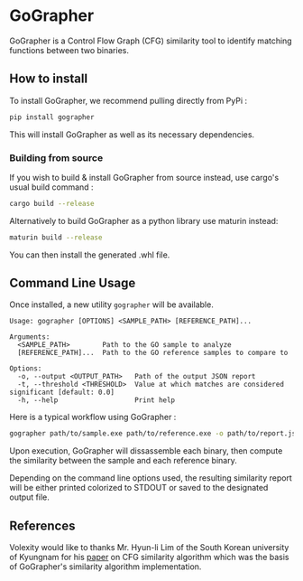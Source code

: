 # GoGrapher

GoGrapher is a Control Flow Graph (CFG) similarity tool to identify matching functions between two binaries.

## How to install

To install GoGrapher, we recommend pulling directly from PyPi :

```bash
pip install gographer
```

This will install GoGrapher as well as its necessary dependencies.

### Building from source

If you wish to build & install GoGrapher from source instead, use cargo's usual build command :
```bash
cargo build --release
```

Alternatively to build GoGrapher as a python library use maturin instead:
```bash
maturin build --release
```

You can then install the generated .whl file.

## Command Line Usage

Once installed, a new utility `gographer` will be available.

```
Usage: gographer [OPTIONS] <SAMPLE_PATH> [REFERENCE_PATH]...

Arguments:
  <SAMPLE_PATH>        Path to the GO sample to analyze
  [REFERENCE_PATH]...  Path to the GO reference samples to compare to

Options:
  -o, --output <OUTPUT_PATH>   Path of the output JSON report
  -t, --threshold <THRESHOLD>  Value at which matches are considered significant [default: 0.0]
  -h, --help                   Print help
```

Here is a typical workflow using GoGrapher :

```bash
gographer path/to/sample.exe path/to/reference.exe -o path/to/report.json
```

Upon execution, GoGrapher will dissassemble each binary, then compute the similarity between the sample and each reference binary.

Depending on the command line options used, the resulting similarity report will be either printed colorized to STDOUT or saved to the designated output file.

## References

Volexity would like to thanks Mr. Hyun-li Lim of the South Korean university of Kyungnam for his [paper](https://www.ijcse.com/docs/INDJCSE20-11-03-237.pdf) on CFG similarity algorithm which was the basis of GoGrapher's similarity algorithm implementation.
